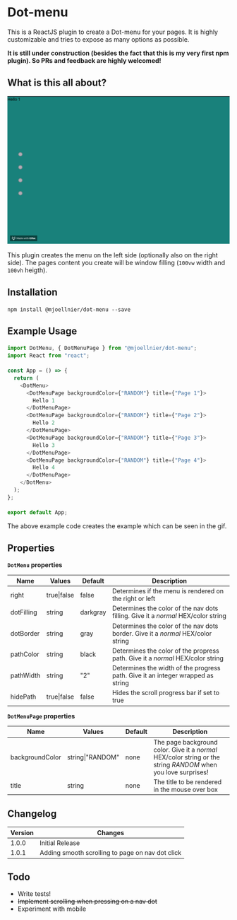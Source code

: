 # Dot-menu

This is a ReactJS plugin to create a Dot-menu for your pages. It is highly customizable and tries to expose as many options as possible.

**It is still under construction (besides the fact that this is my very first npm plugin). So PRs and feedback are highly welcomed!**

## What is this all about?

![Dot Menu example gif][example]

This plugin creates the menu on the left side (optionally also on the right side). The pages content you create will be window filling (`100vw` width and `100vh` heigth).

## Installation

```
npm install @mjoellnier/dot-menu --save
```

## Example Usage

```javascript
import DotMenu, { DotMenuPage } from "@mjoellnier/dot-menu";
import React from "react";

const App = () => {
  return (
    <DotMenu>
      <DotMenuPage backgroundColor={"RANDOM"} title={"Page 1"}>
        Hello 1
      </DotMenuPage>
      <DotMenuPage backgroundColor={"RANDOM"} title={"Page 2"}>
        Hello 2
      </DotMenuPage>
      <DotMenuPage backgroundColor={"RANDOM"} title={"Page 3"}>
        Hello 3
      </DotMenuPage>
      <DotMenuPage backgroundColor={"RANDOM"} title={"Page 4"}>
        Hello 4
      </DotMenuPage>
    </DotMenu>
  );
};

export default App;
```

The above example code creates the example which can be seen in the gif.

## Properties

**`DotMenu` properties**

| Name       | Values      | Default  | Description                                                                       |
| ---------- | ----------- | -------- | --------------------------------------------------------------------------------- |
| right      | true\|false | false    | Determines if the menu is rendered on the right or left                           |
| dotFilling | string      | darkgray | Determines the color of the nav dots filling. Give it a _normal_ HEX/color string |
| dotBorder  | string      | gray     | Determines the color of the nav dots border. Give it a _normal_ HEX/color string  |
| pathColor  | string      | black    | Determines the color of the propress path. Give it a _normal_ HEX/color string    |
| pathWidth  | string      | "2"      | Determines the width of the progress path. Give it an integer wrapped as string   |
| hidePath   | true\|false | false    | Hides the scroll progress bar if set to true                                      |

**`DotMenuPage` properties**

| Name            | Values           | Default | Description                                                                                                    |
| --------------- | ---------------- | ------- | -------------------------------------------------------------------------------------------------------------- |
| backgroundColor | string\|"RANDOM" | none    | The page background color. Give it a _normal_ HEX/color string or the string _RANDOM_ when you love surprises! |
| title           | string           | none    | The title to be rendered in the mouse over box                                                                 |

## Changelog

| Version | Changes                                          |
| ------- | ------------------------------------------------ |
| 1.0.0   | Initial Release                                  |
| 1.0.1   | Adding smooth scrolling to page on nav dot click |

## Todo

- Write tests!
- ~~Implement scrolling when pressing on a nav dot~~
- Experiment with mobile

[example]: ./example.gif "Dot Menu  example gif"
